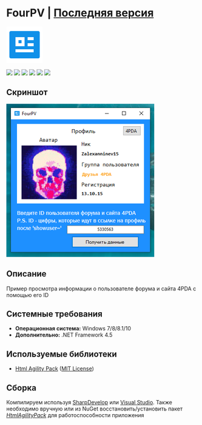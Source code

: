 # FourPV | [Последняя версия](https://github.com/Zalexanninev15/FourPV/releases/latest)

![alt](https://github.com/Zalexanninev15/FourPV/raw/main/FourPV.png)

[![](https://img.shields.io/badge/OS-Windows-informational?logo=windows)](https://github.com/Zalexanninev15/FourPV)
[![](https://img.shields.io/github/v/release/Zalexanninev15/FourPV)](https://github.com/Zalexanninev15/FourPV/releases/latest)
[![](https://img.shields.io/github/downloads/Zalexanninev15/FourPV/total.svg)](https://github.com/Zalexanninev15/FourPV/releases)
[![](https://img.shields.io/github/last-commit/Zalexanninev15/FourPV)](https://github.com/Zalexanninev15/FourPV/commits/main)
[![](https://img.shields.io/badge/license-GPLv3-ligthgreen.svg)](LICENSE)
[![](https://img.shields.io/badge/donate-Buy_Me_a_Coffee-F94400.svg)](https://zalexanninev15.jimdofree.com/buy-me-a-coffee)

## Скриншот

![alt](https://github.com/Zalexanninev15/FourPV/blob/main/Screenshot.png)

## Описание

Пример просмотра информации о пользователе форума и сайта 4PDA с помощью его ID

## Системные требования
- **Операционная система:** Windows 7/8/8.1/10
- **Дополнительно:** .NET Framework 4.5

## Используемые библиотеки

* [Html Agility Pack](https://github.com/zzzprojects/html-agility-pack) ([MIT License](https://github.com/zzzprojects/html-agility-pack/blob/master/LICENSE))

## Сборка

Компилируем используя [SharpDevelop](https://sourceforge.net/projects/sharpdevelop) или [Visual Studio](https://visualstudio.microsoft.com/vs). Также необходимо вручную или из NuGet восстановить/установить пакет [*HtmlAgilityPack*](https://www.nuget.org/packages/HtmlAgilityPack) для работоспособности приложения
